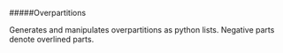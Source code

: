 #####Overpartitions

Generates and manipulates overpartitions as python lists.
Negative parts denote overlined parts.
